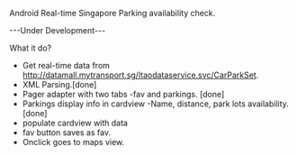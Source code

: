 Android Real-time Singapore Parking availability check.

---Under Development---

What it do?
- Get real-time data from http://datamall.mytransport.sg/ltaodataservice.svc/CarParkSet.
- XML Parsing.[done]
- Pager adapter with two tabs -fav and parkings. [done]
- Parkings display info in cardview -Name, distance, park lots availability.[done]
- populate cardview with data
- fav button saves as fav.
- Onclick goes to maps view.

